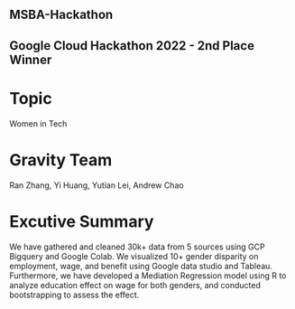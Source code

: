 ## MSBA-Hackathon
## Google Cloud Hackathon 2022 - 2nd Place Winner  

# Topic
Women in Tech  
# Gravity Team
Ran Zhang, Yi Huang, Yutian Lei, Andrew Chao     
# Excutive Summary
We have gathered and cleaned 30k+ data from 5 sources using GCP Bigquery and Google Colab. We visualized 10+ gender disparity on employment, wage, and benefit using Google data studio and Tableau. Furthermore, we have developed a Mediation Regression model using R to analyze education effect on wage for both genders, and conducted bootstrapping to assess the effect.

